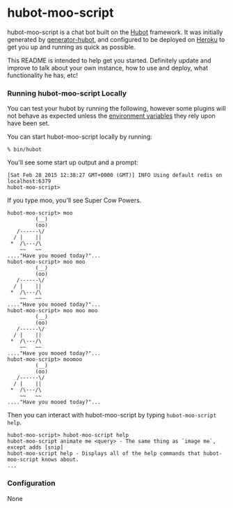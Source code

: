 # hubot-moo-script

hubot-moo-script is a chat bot built on the [Hubot][hubot] framework. It was
initially generated by [generator-hubot][generator-hubot], and configured to be
deployed on [Heroku][heroku] to get you up and running as quick as possible.

This README is intended to help get you started. Definitely update and improve
to talk about your own instance, how to use and deploy, what functionality he
has, etc!

[heroku]: http://www.heroku.com
[hubot]: http://hubot.github.com
[generator-hubot]: https://github.com/github/generator-hubot

### Running hubot-moo-script Locally

You can test your hubot by running the following, however some plugins will not
behave as expected unless the [environment variables](#configuration) they rely
upon have been set.

You can start hubot-moo-script locally by running:

    % bin/hubot

You'll see some start up output and a prompt:

    [Sat Feb 28 2015 12:38:27 GMT+0000 (GMT)] INFO Using default redis on localhost:6379
    hubot-moo-script>

If you type moo, you'll see Super Cow Powers.

    hubot-moo-script> moo
             (__)
             (oo)
       /------\/
      / |    ||
     *  /\---/\
        ~~   ~~
    ...."Have you mooed today?"...
    hubot-moo-script> moo moo
             (__)
             (oo)
       /------\/
      / |    ||
     *  /\---/\
        ~~   ~~
    ...."Have you mooed today?"...
    hubot-moo-script> moo moo moo
             (__)
             (oo)
       /------\/
      / |    ||
     *  /\---/\
        ~~   ~~
    ...."Have you mooed today?"...
    hubot-moo-script> moomoo
             (__)
             (oo)
       /------\/
      / |    ||
     *  /\---/\
        ~~   ~~
    ...."Have you mooed today?"...

Then you can interact with hubot-moo-script by typing `hubot-moo-script help`.

    hubot-moo-script> hubot-moo-script help
    hubot-moo-script animate me <query> - The same thing as `image me`, except adds [snip]
    hubot-moo-script help - Displays all of the help commands that hubot-moo-script knows about.
    ...

### Configuration

None
